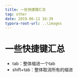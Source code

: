 ```yaml
---
title: 一些快捷键汇总
tag: other
date: 2019-06-11 16:39
typora-root-url: ..\images
---
```


# 一些快捷键汇总

- tab：整体缩进一个tab
- shift+tab：整体取消所有的缩进




